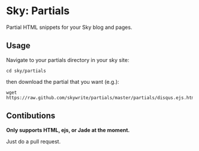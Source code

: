 Sky: Partials
=============

Partial HTML snippets for your Sky blog and pages.


Usage
-----

Navigate to your partials directory in your sky site:

    cd sky/partials

then download the partial that you want (e.g.):

    wget https://raw.github.com/skywrite/partials/master/partials/disqus.ejs.html



Contibutions
------------

**Only supports HTML, ejs, or Jade at the moment.**

Just do a pull request.